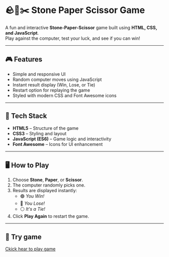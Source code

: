 # 🪨📄✂️ Stone Paper Scissor Game

A fun and interactive **Stone-Paper-Scissor** game built using **HTML, CSS, and JavaScript**.  
Play against the computer, test your luck, and see if you can win!

---

## 🎮 Features

- Simple and responsive UI  
- Random computer moves using JavaScript  
- Instant result display (Win, Lose, or Tie)  
- Restart option for replaying the game  
- Styled with modern CSS and Font Awesome icons  

---

## 🧩 Tech Stack

- **HTML5** – Structure of the game  
- **CSS3** – Styling and layout  
- **JavaScript (ES6)** – Game logic and interactivity  
- **Font Awesome** – Icons for UI enhancement  

---

## 🖥️ How to Play

1. Choose **Stone**, **Paper**, or **Scissor**.  
2. The computer randomly picks one.  
3. Results are displayed instantly:  
   - 🟢 *You Win!*  
   - 🔴 *You Lose!*  
   - ⚪ *It's a Tie!*  
4. Click **Play Again** to restart the game.

---

## 🚀 Try game

<a href="https://aryan1309006.github.io/stone-paper-scissor/" target="_blank">Ckick hear to play game</a>



